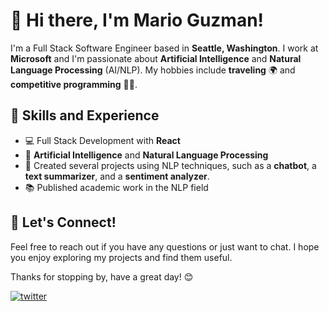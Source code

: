 # 👋 Hi there, I'm Mario Guzman!

I'm a Full Stack Software Engineer based in **Seattle, Washington**. I work at **Microsoft** and I'm passionate about **Artificial Intelligence** and **Natural Language Processing** (AI/NLP). My hobbies include **traveling** 🌍 and **competitive programming** 👨‍💻.

## 🚀 Skills and Experience

* 💻 Full Stack Development with **React**
* 🧠 **Artificial Intelligence** and **Natural Language Processing**
* 🤖 Created several projects using NLP techniques, such as a **chatbot**, a **text summarizer**, and a **sentiment analyzer**.
* 📚 Published academic work in the NLP field

## 🤝 Let's Connect!

Feel free to reach out if you have any questions or just want to chat. I hope you enjoy exploring my projects and find them useful.

Thanks for stopping by, have a great day! 😊

      
[![twitter](https://img.shields.io/twitter/follow/mariogzsl)](https://twitter.com/intent/follow?screen_name=mariogzsl)
